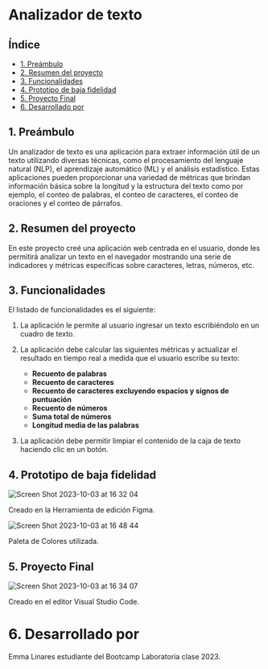 # Analizador de texto

## Índice

* [1. Preámbulo](#1-preámbulo)
* [2. Resumen del proyecto](#2-resumen-del-proyecto)
* [3. Funcionalidades](#3-funcionalidades)
* [4. Prototipo de baja fidelidad](#4-Prototipo-de-baja-fidelidad)
* [5. Proyecto Final](#5-Proyecto-Final)
* [6. Desarrollado por](#6-Desarrollado-por)

## 1. Preámbulo

Un analizador de texto es una aplicación para extraer información útil de un
texto utilizando diversas técnicas, como el procesamiento del lenguaje
natural (NLP), el aprendizaje automático (ML) y el análisis estadístico.
Estas aplicaciones pueden proporcionar una variedad de métricas que brindan
información básica sobre la longitud y la estructura del texto como por
ejemplo, el conteo de palabras, el conteo de caracteres, el conteo de
oraciones y el conteo de párrafos. 

## 2. Resumen del proyecto

En este proyecto creé una aplicación web centrada en el usuario, donde les permitirá analizar un texto en el navegador mostrando una serie de indicadores y
métricas específicas sobre caracteres, letras, números, etc. 

## 3. Funcionalidades

El listado de funcionalidades es el siguiente:

1. La aplicación le permite al usuario ingresar un texto escribiéndolo en un cuadro de texto.

2. La aplicación debe calcular las siguientes métricas y actualizar el
resultado en tiempo real a medida que el usuario escribe su texto:

    - **Recuento de palabras**
    - **Recuento de caracteres**
    - **Recuento de caracteres excluyendo espacios y signos de puntuación**
    - **Recuento de números**
    - **Suma total de números**
    - **Longitud media de las palabras**

3. La aplicación debe permitir limpiar el contenido de la caja de texto haciendo
clic en un botón.

## 4. Prototipo de baja fidelidad
![Screen Shot 2023-10-03 at 16 32 04](https://github.com/Misswtson/DEV012-text-analyzer/assets/76451432/445d4f97-04e1-40f1-b545-81fc2b46f155)

Creado en la Herramienta de edición Figma.


![Screen Shot 2023-10-03 at 16 48 44](https://github.com/Misswtson/DEV012-text-analyzer/assets/76451432/e4d139c5-8f79-479d-b32f-3c9bf92d8cba)

Paleta de Colores utilizada.


## 5. Proyecto Final
![Screen Shot 2023-10-03 at 16 34 07](https://github.com/Misswtson/DEV012-text-analyzer/assets/76451432/3631ac89-988b-44c3-a92f-d5c36125cb50)

Creado en el editor Visual Studio Code.

# 6. Desarrollado por

Emma Linares estudiante del  Bootcamp Laboratoria clase 2023.
